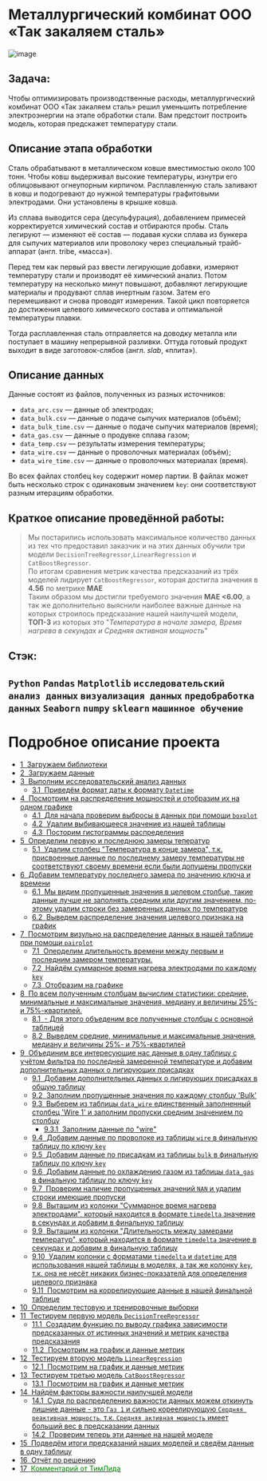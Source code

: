 # Металлургический комбинат ООО «Так закаляем сталь»
![image](https://user-images.githubusercontent.com/76148212/122690917-f9710c80-d234-11eb-8550-6f706f3a7615.png)

## Задача: <br>
Чтобы оптимизировать производственные расходы, металлургический комбинат ООО «Так закаляем сталь» решил уменьшить потребление электроэнергии на этапе обработки стали. Вам предстоит построить модель, которая предскажет температуру стали.


## Описание этапа обработки 

Сталь обрабатывают в металлическом ковше вместимостью около 100 тонн. Чтобы ковш выдерживал высокие температуры, изнутри его облицовывают огнеупорным кирпичом. Расплавленную сталь заливают в ковш и подогревают до нужной температуры графитовыми электродами. Они установлены в крышке ковша. 

Из сплава выводится сера (десульфурация), добавлением примесей корректируется химический состав и отбираются пробы. Сталь легируют — изменяют её состав — подавая куски сплава из бункера для сыпучих материалов или проволоку через специальный трайб-аппарат (англ. tribe, «масса»).

Перед тем как первый раз ввести легирующие добавки, измеряют температуру стали и производят её химический анализ. Потом температуру на несколько минут повышают, добавляют легирующие материалы и продувают сплав инертным газом. Затем его перемешивают и снова проводят измерения. Такой цикл повторяется до достижения целевого химического состава и оптимальной температуры плавки.

Тогда расплавленная сталь отправляется на доводку металла или поступает в машину непрерывной разливки. Оттуда готовый продукт выходит в виде заготовок-слябов (англ. *slab*, «плита»).


## Описание данных

Данные состоят из файлов, полученных из разных источников:

- `data_arc.csv` — данные об электродах;
- `data_bulk.csv` — данные о подаче сыпучих материалов (объём);
- `data_bulk_time.csv` *—* данные о подаче сыпучих материалов (время);
- `data_gas.csv` — данные о продувке сплава газом;
- `data_temp.csv` — результаты измерения температуры;
- `data_wire.csv` — данные о проволочных материалах (объём);
- `data_wire_time.csv` — данные о проволочных материалах (время).


Во всех файлах столбец `key` содержит номер партии. В файлах может быть несколько строк с одинаковым значением `key`: они соответствуют разным итерациям обработки.
## Краткое описание проведённой работы:
> Мы постарились использовать максимальное количество данных из тех что предоставил заказчик и на этих данных обучили три модели `DecisionTreeRegressor`,`LinearRegression` и `CatBoostRegressor`. <br> По итогам сравнения метрик качества предсказаний из трёх моделей лидирует `CatBoostRegressor`, которая достигла значения в **4.56** по метрике **MAE** <br> Таким образом мы достигли требуемого значения **MAE <6.00**, а так же дополнительно выяснили наиболее важные данные на которых строилось предсказание нашей наилучшей модели, **ТОП-3** из которых это "*Температура в начале замера, Время нагрева в секундах и Средняя активная мощность*"

## Стэк:
`Python`
`Pandas`
`Matplotlib`
`исследовательский анализ данных`
`визуализация данных`
`предобработка данных`
`Seaborn`
`numpy`
`sklearn`
`машинное обучение`
-----




<h1>Подробное описание проекта<span class="tocSkip"></span></h1>
<div class="toc"><ul class="toc-item"><li><span><a href="#Загружаем-библиотеки" data-toc-modified-id="Загружаем-библиотеки-1"><span class="toc-item-num">1&nbsp;&nbsp;</span>Загружаем библиотеки</a></span></li><li><span><a href="#Загружаем-данные" data-toc-modified-id="Загружаем-данные-2"><span class="toc-item-num">2&nbsp;&nbsp;</span>Загружаем данные</a></span></li><li><span><a href="#Выполним-исследовательский-анализ-данных" data-toc-modified-id="Выполним-исследовательский-анализ-данных-3"><span class="toc-item-num">3&nbsp;&nbsp;</span>Выполним исследовательский анализ данных</a></span><ul class="toc-item"><li><span><a href="#Приведём-формат-даты-к-формату-Datetime" data-toc-modified-id="Приведём-формат-даты-к-формату-Datetime-3.1"><span class="toc-item-num">3.1&nbsp;&nbsp;</span>Приведём формат даты к формату <code>Datetime</code></a></span></li></ul></li><li><span><a href="#Посмотрим-на-распределение-мощностей-и-отобразим-их-на-одном-графике" data-toc-modified-id="Посмотрим-на-распределение-мощностей-и-отобразим-их-на-одном-графике-4"><span class="toc-item-num">4&nbsp;&nbsp;</span>Посмотрим на распределение мощностей и отобразим их на одном графике</a></span><ul class="toc-item"><li><span><a href="#Для-начала-проверим-выбросы-в-данных-при-помощи-boxplot" data-toc-modified-id="Для-начала-проверим-выбросы-в-данных-при-помощи-boxplot-4.1"><span class="toc-item-num">4.1&nbsp;&nbsp;</span>Для начала проверим выбросы в данных при помощи <code>boxplot</code></a></span></li><li><span><a href="#Удалим-выбивающееся-значение-из-нашей-таблицы" data-toc-modified-id="Удалим-выбивающееся-значение-из-нашей-таблицы-4.2"><span class="toc-item-num">4.2&nbsp;&nbsp;</span>Удалим выбивающееся значение из нашей таблицы</a></span></li><li><span><a href="#Посторим-гистограммы-распределения" data-toc-modified-id="Посторим-гистограммы-распределения-4.3"><span class="toc-item-num">4.3&nbsp;&nbsp;</span>Посторим гистограммы распределения</a></span></li></ul></li><li><span><a href="#Определим-первую-и-последнюю-замеры-теператур" data-toc-modified-id="Определим-первую-и-последнюю-замеры-теператур-5"><span class="toc-item-num">5&nbsp;&nbsp;</span>Определим первую и последнюю замеры теператур</a></span><ul class="toc-item"><li><span><a href="#Удалим-столбец-&quot;Температура-в-конце-замера&quot;,-т.к.-присвоенные-данные-по-последнему-замеру-температуры-не-соответствуют-своему-времени-если-были-допущены-пропуски" data-toc-modified-id="Удалим-столбец-&quot;Температура-в-конце-замера&quot;,-т.к.-присвоенные-данные-по-последнему-замеру-температуры-не-соответствуют-своему-времени-если-были-допущены-пропуски-5.1"><span class="toc-item-num">5.1&nbsp;&nbsp;</span>Удалим столбец "Температура в конце замера", т.к. присвоенные данные по последнему замеру температуры не соответствуют своему времени если были допущены пропуски</a></span></li></ul></li><li><span><a href="#Добавим-температуру-поcледнего-замера-по-значению-ключа-и-времени" data-toc-modified-id="Добавим-температуру-поcледнего-замера-по-значению-ключа-и-времени-6"><span class="toc-item-num">6&nbsp;&nbsp;</span>Добавим температуру поcледнего замера по значению ключа и времени</a></span><ul class="toc-item"><li><span><a href="#Мы-видим-пропущенные-значения-в-целевом-столбце,-такие-данные-лучше-не-заполнять-средним-или-другим-значением,-по-этому-удалим-строки-без-замеренных-данных-по-температуре" data-toc-modified-id="Мы-видим-пропущенные-значения-в-целевом-столбце,-такие-данные-лучше-не-заполнять-средним-или-другим-значением,-по-этому-удалим-строки-без-замеренных-данных-по-температуре-6.1"><span class="toc-item-num">6.1&nbsp;&nbsp;</span>Мы видим пропущенные значения в целевом столбце, такие данные лучше не заполнять средним или другим значением, по-этому удалим строки без замеренных данных по температуре</a></span></li><li><span><a href="#Выведем-распределение-значения-целевого-признака-на-график" data-toc-modified-id="Выведем-распределение-значения-целевого-признака-на-график-6.2"><span class="toc-item-num">6.2&nbsp;&nbsp;</span>Выведем распределение значения целевого признака на график</a></span></li></ul></li><li><span><a href="#Посмотрим-визульно-на-распределение-данных-в-нашей-таблице-при-помощи-pairplot" data-toc-modified-id="Посмотрим-визульно-на-распределение-данных-в-нашей-таблице-при-помощи-pairplot-7"><span class="toc-item-num">7&nbsp;&nbsp;</span>Посмотрим визульно на распределение данных в нашей таблице при помощи <code>pairplot</code></a></span><ul class="toc-item"><li><span><a href="#Оперделим-длительность-времени-между-первым-и-последним-замером-температуры." data-toc-modified-id="Оперделим-длительность-времени-между-первым-и-последним-замером-температуры.-7.1"><span class="toc-item-num">7.1&nbsp;&nbsp;</span>Оперделим длительность времени между первым и последним замером температуры.</a></span></li><li><span><a href="#Найдём-суммарное-время-нагрева-электродами-по-каждому-key" data-toc-modified-id="Найдём-суммарное-время-нагрева-электродами-по-каждому-key-7.2"><span class="toc-item-num">7.2&nbsp;&nbsp;</span>Найдём суммарное время нагрева электродами по каждому <code>key</code></a></span></li><li><span><a href="#Отобразим-на-графике" data-toc-modified-id="Отобразим-на-графике-7.3"><span class="toc-item-num">7.3&nbsp;&nbsp;</span>Отобразим на графике</a></span></li></ul></li><li><span><a href="#По-всем-полученным-столбцам-вычислим-статистики:-средние,-минимальные-и-максимальные-значения,-медиану-и-величины-25%--и-75%-квартилей." data-toc-modified-id="По-всем-полученным-столбцам-вычислим-статистики:-средние,-минимальные-и-максимальные-значения,-медиану-и-величины-25%--и-75%-квартилей.-8"><span class="toc-item-num">8&nbsp;&nbsp;</span>По всем полученным столбцам вычислим статистики: средние, минимальные и максимальные значения, медиану и величины 25%- и 75%-квартилей.</a></span><ul class="toc-item"><li><span><a href="#--Для-этого-объеденим-все-полученные-столбцы-с-основной-таблицей" data-toc-modified-id="--Для-этого-объеденим-все-полученные-столбцы-с-основной-таблицей-8.1"><span class="toc-item-num">8.1&nbsp;&nbsp;</span>- Для этого объеденим все полученные столбцы с основной таблицей</a></span></li><li><span><a href="#Выведем-средние,-минимальные-и-максимальные-значения,-медиану-и-величины-25%--и-75%-квартилей" data-toc-modified-id="Выведем-средние,-минимальные-и-максимальные-значения,-медиану-и-величины-25%--и-75%-квартилей-8.2"><span class="toc-item-num">8.2&nbsp;&nbsp;</span>Выведем средние, минимальные и максимальные значения, медиану и величины 25%- и 75%-квартилей</a></span></li></ul></li><li><span><a href="#Объединим-все-интересующие-нас-данные-в-одну-таблицу-с-учётом-фильтра-по-последней-замеренной-температуре-и-добавим-дополнительных-данных-о-лигирующих-присадках" data-toc-modified-id="Объединим-все-интересующие-нас-данные-в-одну-таблицу-с-учётом-фильтра-по-последней-замеренной-температуре-и-добавим-дополнительных-данных-о-лигирующих-присадках-9"><span class="toc-item-num">9&nbsp;&nbsp;</span>Объединим все интересующие нас данные в одну таблицу с учётом фильтра по последней замеренной температуре и добавим дополнительных данных о лигирующих присадках</a></span><ul class="toc-item"><li><span><a href="#Добавим-дополнительных-данных-о-лигирующих-присадках-в-общую-таблицу" data-toc-modified-id="Добавим-дополнительных-данных-о-лигирующих-присадках-в-общую-таблицу-9.1"><span class="toc-item-num">9.1&nbsp;&nbsp;</span>Добавим дополнительных данных о лигирующих присадках в общую таблицу</a></span></li><li><span><a href="#Заполним-пропущенные-значения-по-каждому-столбцу-'Bulk'" data-toc-modified-id="Заполним-пропущенные-значения-по-каждому-столбцу-'Bulk'-9.2"><span class="toc-item-num">9.2&nbsp;&nbsp;</span>Заполним пропущенные значения по каждому столбцу 'Bulk'</a></span></li><li><span><a href="#Выберем-из-таблицы-data_wire-единственный-заполненный-столбец-'Wire-1'-и-заполним-пропуски-средним-значением-по-столбцу" data-toc-modified-id="Выберем-из-таблицы-data_wire-единственный-заполненный-столбец-'Wire-1'-и-заполним-пропуски-средним-значением-по-столбцу-9.3"><span class="toc-item-num">9.3&nbsp;&nbsp;</span>Выберем из таблицы <code>data_wire</code> единственный заполненный столбец 'Wire 1' и заполним пропуски средним значением по столбцу</a></span><ul class="toc-item"><li><span><a href="#Заполним-данные-по-&quot;wire&quot;" data-toc-modified-id="Заполним-данные-по-&quot;wire&quot;-9.3.1"><span class="toc-item-num">9.3.1&nbsp;&nbsp;</span>Заполним данные по "wire"</a></span></li></ul></li><li><span><a href="#Добавим-данные-по-проволоке-из-таблицы-wire-в-финальную-таблицу-по-ключу-key" data-toc-modified-id="Добавим-данные-по-проволоке-из-таблицы-wire-в-финальную-таблицу-по-ключу-key-9.4"><span class="toc-item-num">9.4&nbsp;&nbsp;</span>Добавим данные по проволоке из таблицы <code>wire</code> в финальную таблицу по ключу <code>key</code></a></span></li><li><span><a href="#Добавим-данные-по-присадкам-из-таблицы-bulk-в-финальную-таблицу-по-ключу-key" data-toc-modified-id="Добавим-данные-по-присадкам-из-таблицы-bulk-в-финальную-таблицу-по-ключу-key-9.5"><span class="toc-item-num">9.5&nbsp;&nbsp;</span>Добавим данные по присадкам из таблицы <code>bulk</code> в финальную таблицу по ключу <code>key</code></a></span></li><li><span><a href="#Добавим-данные-по-охлаждению-газом-из-таблицы-data_gas-в-финальную-таблицу-по-ключу-key" data-toc-modified-id="Добавим-данные-по-охлаждению-газом-из-таблицы-data_gas-в-финальную-таблицу-по-ключу-key-9.6"><span class="toc-item-num">9.6&nbsp;&nbsp;</span>Добавим данные по охлаждению газом из таблицы <code>data_gas</code> в финальную таблицу по ключу <code>key</code></a></span></li><li><span><a href="#Проверим-наличие-пропущенных-значений-NAN-и-удалим-строки-имеющие-пропуски" data-toc-modified-id="Проверим-наличие-пропущенных-значений-NAN-и-удалим-строки-имеющие-пропуски-9.7"><span class="toc-item-num">9.7&nbsp;&nbsp;</span>Проверим наличие пропущенных значений <code>NAN</code> и удалим строки имеющие пропуски</a></span></li><li><span><a href="#Вытащим-из-колонки-&quot;Суммарное-время-нагрева-электродами&quot;,-который-находится-в-формате-timedelta-значение-в-секундах-и-добавим-в-финальную-таблицу" data-toc-modified-id="Вытащим-из-колонки-&quot;Суммарное-время-нагрева-электродами&quot;,-который-находится-в-формате-timedelta-значение-в-секундах-и-добавим-в-финальную-таблицу-9.8"><span class="toc-item-num">9.8&nbsp;&nbsp;</span>Вытащим из колонки "Суммарное время нагрева электродами", который находится в формате <code>timedelta</code> значение в секундах и добавим в финальную таблицу</a></span></li><li><span><a href="#Вытащим-из-колонки-&quot;Длительность-между-замерами-температур&quot;,-который-находится-в-формате-timedelta-значение-в-секундах-и-добавим-в-финальную-таблицу" data-toc-modified-id="Вытащим-из-колонки-&quot;Длительность-между-замерами-температур&quot;,-который-находится-в-формате-timedelta-значение-в-секундах-и-добавим-в-финальную-таблицу-9.9"><span class="toc-item-num">9.9&nbsp;&nbsp;</span>Вытащим из колонки "Длительность между замерами температур", который находится в формате <code>timedelta</code> значение в секундах и добавим в финальную таблицу</a></span></li><li><span><a href="#Удалим-колонки-с-форматами-timedelta-и-datetime-для-использования-нашей-таблицы-в-моделях,-а-так-же-колонку-key,-т.к.-она-не-несёт-никаких-бизнес-показателй-для-определения-целевого-признака" data-toc-modified-id="Удалим-колонки-с-форматами-timedelta-и-datetime-для-использования-нашей-таблицы-в-моделях,-а-так-же-колонку-key,-т.к.-она-не-несёт-никаких-бизнес-показателй-для-определения-целевого-признака-9.10"><span class="toc-item-num">9.10&nbsp;&nbsp;</span>Удалим колонки с форматами <code>timedelta</code> и <code>datetime</code> для использования нашей таблицы в моделях, а так же колонку <code>key</code>, т.к. она не несёт никаких бизнес-показателй для определения целевого признака</a></span></li><li><span><a href="#Посмотрим-на-коррелирующие-данные-в-нашей-финальной-таблице" data-toc-modified-id="Посмотрим-на-коррелирующие-данные-в-нашей-финальной-таблице-9.11"><span class="toc-item-num">9.11&nbsp;&nbsp;</span>Посмотрим на коррелирующие данные в нашей финальной таблице</a></span></li></ul></li><li><span><a href="#Определим-тестовую-и-тренировочные-выборки" data-toc-modified-id="Определим-тестовую-и-тренировочные-выборки-10"><span class="toc-item-num">10&nbsp;&nbsp;</span>Определим тестовую и тренировочные выборки</a></span></li><li><span><a href="#Тестируем-первую-модель-DecisionTreeRegressor" data-toc-modified-id="Тестируем-первую-модель-DecisionTreeRegressor-11"><span class="toc-item-num">11&nbsp;&nbsp;</span>Тестируем первую модель <code>DecisionTreeRegressor</code></a></span><ul class="toc-item"><li><span><a href="#Создадим-функцию-по-выводу-графика-зависимости-предсказанных-от-истинных-значений-и-метрик-качества-предсказания" data-toc-modified-id="Создадим-функцию-по-выводу-графика-зависимости-предсказанных-от-истинных-значений-и-метрик-качества-предсказания-11.1"><span class="toc-item-num">11.1&nbsp;&nbsp;</span>Создадим функцию по выводу графика зависимости предсказанных от истинных значений и метрик качества предсказания</a></span></li><li><span><a href="#Посмотрим-на-график-и-данные-метрик" data-toc-modified-id="Посмотрим-на-график-и-данные-метрик-11.2"><span class="toc-item-num">11.2&nbsp;&nbsp;</span>Посмотрим на график и данные метрик</a></span></li></ul></li><li><span><a href="#Тестируем-вторую-модель-LinearRegression" data-toc-modified-id="Тестируем-вторую-модель-LinearRegression-12"><span class="toc-item-num">12&nbsp;&nbsp;</span>Тестируем вторую модель <code>LinearRegression</code></a></span><ul class="toc-item"><li><span><a href="#Посмотрим-на-график-и-данные-метрик" data-toc-modified-id="Посмотрим-на-график-и-данные-метрик-12.1"><span class="toc-item-num">12.1&nbsp;&nbsp;</span>Посмотрим на график и данные метрик</a></span></li></ul></li><li><span><a href="#Тестируем-третью-модель-CatBoostRegressor" data-toc-modified-id="Тестируем-третью-модель-CatBoostRegressor-13"><span class="toc-item-num">13&nbsp;&nbsp;</span>Тестируем третью модель <code>CatBoostRegressor</code></a></span><ul class="toc-item"><li><span><a href="#Посмотрим-на-график-и-данные-метрик" data-toc-modified-id="Посмотрим-на-график-и-данные-метрик-13.1"><span class="toc-item-num">13.1&nbsp;&nbsp;</span>Посмотрим на график и данные метрик</a></span></li></ul></li><li><span><a href="#Найдём-факторы-важности-наилучшей-модели" data-toc-modified-id="Найдём-факторы-важности-наилучшей-модели-14"><span class="toc-item-num">14&nbsp;&nbsp;</span>Найдём факторы важности наилучшей модели</a></span><ul class="toc-item"><li><span><a href="#Судя-по-распределению-важности-данных-можем-откинуть-лишние-данные---это-Газ-1-и-сильно-кореелирующую-Сердняя-реактивная-мощность,-т.к.-Средняя-активная-мощность-имеет-больший-вес-в-предсказании-данных" data-toc-modified-id="Судя-по-распределению-важности-данных-можем-откинуть-лишние-данные---это-Газ-1-и-сильно-кореелирующую-Сердняя-реактивная-мощность,-т.к.-Средняя-активная-мощность-имеет-больший-вес-в-предсказании-данных-14.1"><span class="toc-item-num">14.1&nbsp;&nbsp;</span>Судя по распределению важности данных можем откинуть лишние данные - это <code>Газ 1</code> и сильно кореелирующую <code>Сердняя реактивная мощность</code>, т.к. <code>Средняя активная мощность</code> имеет больший вес в предсказании данных</a></span></li><li><span><a href="#Проверим-теперь-эти-данные-на-нашей-моделе" data-toc-modified-id="Проверим-теперь-эти-данные-на-нашей-моделе-14.2"><span class="toc-item-num">14.2&nbsp;&nbsp;</span>Проверим теперь эти данные на нашей моделе</a></span></li></ul></li><li><span><a href="#Подведём-итоги-предсказаний-наших-моделей-и-сведём-данные-в-одну-таблицу" data-toc-modified-id="Подведём-итоги-предсказаний-наших-моделей-и-сведём-данные-в-одну-таблицу-15"><span class="toc-item-num">15&nbsp;&nbsp;</span>Подведём итоги предсказаний наших моделей и сведём данные в одну таблицу</a></span></li><li><span><a href="#Отчёт-по-решению" data-toc-modified-id="Отчёт-по-решению-16"><span class="toc-item-num">16&nbsp;&nbsp;</span>Отчёт по решению</a></span></li><li><span><a href="#Комментарий-от-ТимЛида" data-toc-modified-id="Комментарий-от-ТимЛида-17"><span class="toc-item-num">17&nbsp;&nbsp;</span><span style="color: green">Комментарий от ТимЛида<span></span></span></a></span></li></ul></div>
